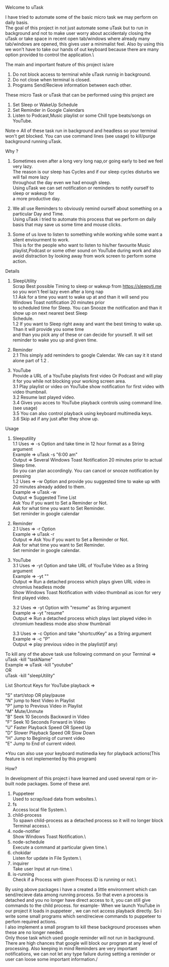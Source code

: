 Welcome to uTask

I have tried to automate some of the basic micro task we may perform on daily basis.\
The goal of this project in not just automate some uTask but to run in background and not to make user
worry about accidentaly closing the uTask or take space in recent open tab/windows where already many\
tab/windows are opened, this gives user a minimalist feel. Also by using this we won't have to take our hands of
out keyboard because there are many option provided to control the application.\

The main and important feature of this project is/are
1. Do not block access to terminal while uTask runnig in background.
2. Do not close when terminal is closed.
3. Programs Send/Recieve information between each other.  

These micro Task or uTask that can be performed using this project are
1. Set Sleep or WakeUp Schedule
2. Set Reminder in Google Calendars
3. Listen to Podcast,Music playlist or some Chill type beats/songs on YouTube.

Note-> All of these task run in background and headless so your terminal won't get blocked. You can use command lines (see usage) to kill/purge background running uTask.

Why ?
1. Sometimes even after a long very long nap,or going early to bed we feel very lazy.\
   The reason is our sleep has Cycles and if our sleep cycles disturbs we will fail more lazy\
   throughout the day even we had enough sleep.\
   Using uTask we can set notification or reminders to notify ourself to sleep or wakeup for\
   a more productive day.

2. We all use Reminders to obviously remind ourself about something on a particular Day and Time.\
   Using uTask i tried to automate this process that we perform on daily basis that may save us some
   time and mouse clicks.

3. Some of us love to listen to something while working while some want a silent enviourment to work.\
   This is for the people who want to listen to his/her favourite Music playlist,Podcast or some other
   sound on YouTube during work and also avoid distraction by looking away from work screen to perform
   some action.

Details
1. SleepUtility\
Scrap Best possible Timing to sleep or wakeup from https://sleepyti.me so you won't feel lazy even after a long nap\
    1.1 Ask for a time you want to wake up at and than it will send you Windows Toast notification 20 minutes prior\
        to scheduled time for Sleep. You can Snooze the notification and than it show up on next nearest best Sleep\
        Schedule.\
    1.2 If you want to Sleep right away and want the best timing to wake up. Than it will provide you some time\
        and than you pick any of these or can decide for yourself. It will set reminder to wake you up and given time.

2. Reminder\
   2.1 This simply add reminders to google Calendar. We can say it it stand alone part of 1.2 .

3. YouTube\
Provide a URL of a YouTube playlists first video Or Podcast and will play it for you while not blocking your working screen area.\
    3.1 Play playlist or video on YouTube show notification for first video with video thumbnail.\
    3.2 Resume last played video.\
    3.4 Gives you acces to YouTube playback controls using command line. (see usage)\
    3.5 You can also control playback using keyboard multimedia keys.\
    3.6 Skip ad if any just after they show up.

Usage
1. Sleeputility\
   1.1 Uses    => -s Option and take time in 12 hour format as a String argument\
       Example => uTask -s "6:00 am"\
       Output  => Several Windows Toast Notification 20 minutes prior to actual Sleep time.\
                  So you can plan accordingly. You can cancel or snooze notification by pressing\
   1.2 Uses    => -w Option and provide you suggested time to wake up with 20 minutes already added to them.\
       Example => uTask -w\
       Output  => Suggested Time List\
                  Ask You if you want to Set a Reminder or Not.\
                  Ask for what time you want to Set Reminder.\
                  Set reminder in google calendar
2. Reminder\
   2.1 Uses    => -r Option\
       Example => uTask -r\
       Output  => Ask You if you want to Set a Reminder or Not.\
                  Ask for what time you want to Set Reminder.\
                  Set reminder in google calendar.
3. YouTube\
   3.1 Uses    =>  -yt Option and take URL of YouTube Video as a String argument\
       Example =>  -yt "<URL>"\
       Output  =>   Run a detached process which plays given URL video in chromius headless mode\
                    Show Windows Toast Notification with video thumbnail as icon for very first played video.
   
   3.2 Uses    =>  -yt Option with "resume" as String argument\
       Example =>  -yt "resume"\
       Output  =>   Run a detached process which plays last played video in chromium headless mode also show thumbnail

   3.3 Uses    =>   -c Option and take "shortcutKey" as a String argument\
       Example =>   -c "P"\
       Output  =>   play previous video in the playlist(if any)

To kill any of the above task use following command on your Terminal => uTask -kill "taskName"\
Example => uTask -kill "youtube"\
                 OR\
           uTask -kill "sleepUtility"

List Shortcut Keys for YouTube playback =>

"S"  start/stop OR play/pause\
"N"  jump to Next Video in Playlist\
"P"  jump to Previous Video in Playlist\
"M"  Mute/Unmute\
"B"  Seek 10 Seconds Backward in Video\
"F"  Seek 10 Seconds Forward in Video\
"U"  Faster Playback Speed OR Speed Up\
"D"  Slower Playback Speed OR Slow Down\
"H"  Jump to Beginnig of current video\
"E"  Jump to End of current video\

*You can also use your keyboard mutimedia key for playback actions(This feature is not implemented by this program)

How?

In development of  this project i have learned and used several npm or in-built node packages. Some of these are\
1. Puppeteer\
  Used to scrap/load data from websites.\
2. fs\
   Access local file System.\
3. child-process\
   To spawn child-process as a detached process so it will no longer block Terminal access.\
4. node-notifier\
   Show Windows Toast Notification.\
5. node-schedule\
   Execute a command at particular given time.\
6. chokidar\
   Listen for update in File System.\
7. inquirer\
   Take user Input at run-time.\
8. is-running\
   Check if a Process with given Process ID is running or not.\

By using above packages i have a created a little environment which can send/recieve data among running process. So that even a process is detached and you no longer have direct access to it, you can still give commands to the child process. 
for example- When we launch YouTube in our project it loads in puppeteer , we can not access playback directly. So i write some small programs which send/recieve commands to puppeteer to perfom required actions.\
I also implement a small program to kill these background processes when these are no longer needed.\
Only those task which used google reminder will not run in background. There are high chances that google will block our program at any level of processing. Also keeping in mind Reminders are very important notifications, we can not let any type failure during setting a reminder or user can loose some important information./
   